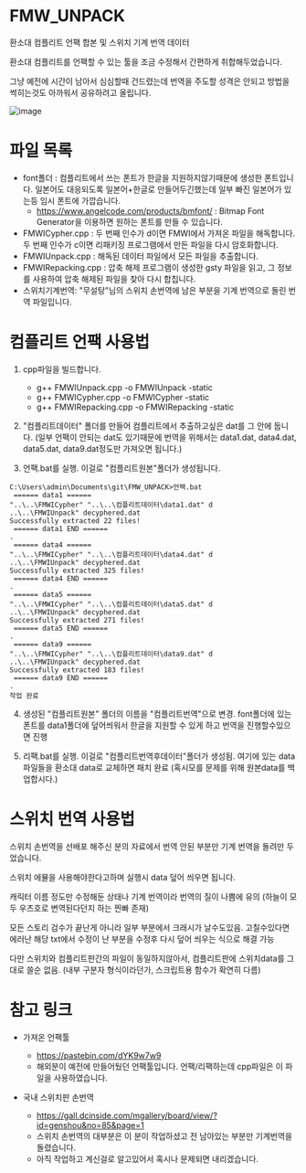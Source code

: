 # FMW_UNPACK
환소대 컴플리트 언팩 합본 및 스위치 기계 번역 데이터

환소대 컴플리트를 언팩할 수 있는 툴을 조금 수정해서 간편하게 취합해두었습니다.

그냥 예전에 시간이 남아서 심심할때 건드렸는데 번역을 주도할 성격은 안되고 방법을 썩히는것도 아까워서 공유하려고 올립니다.


![image](https://github.com/user-attachments/assets/5ca18b50-3786-48c2-bfee-2b963c0f186b)



# 파일 목록

* font폴더 : 컴플리트에서 쓰는 폰트가 한글을 지원하지않기때문에 생성한 폰트입니다. 일본어도 대응되도록 일본어+한글로 만들어두긴했는데 일부 빠진 일본어가 있는등 임시 폰트에 가깝습니다. 
  * https://www.angelcode.com/products/bmfont/ : Bitmap Font Generator을 이용하면 원하는 폰트를 만들 수 있습니다.
* FMWICypher.cpp : 두 번째 인수가 d이면 FMWI에서 가져온 파일을 해독합니다. 두 번째 인수가 c이면 리패키징 프로그램에서 만든 파일을 다시 암호화합니다.
* FMWIUnpack.cpp : 해독된 데이터 파일에서 모든 파일을 추출합니다. 
* FMWIRepacking.cpp : 압축 해제 프로그램이 생성한 gsty 파일을 읽고, 그 정보를 사용하여 압축 해제된 파일을 찾아 다시 합칩니다.
* 스위치기계번역: "무설탕"님의 스위치 손번역에 남은 부분을 기계 번역으로 돌린 번역 파일입니다. 


# 컴플리트 언팩 사용법


1. cpp파일을 빌드합니다.

    * g++ FMWIUnpack.cpp -o FMWIUnpack -static
    * g++ FMWICypher.cpp -o FMWICypher -static
    * g++ FMWIRepacking.cpp -o FMWIRepacking -static

2. "컴플리트데이터" 폴더를 만들어 컴플리트에서 추출하고싶은 dat를 그 안에 둡니다.
(일부 언팩이 안되는 dat도 있기때문에 번역을 위해서는 data1.dat, data4.dat, data5.dat, data9.dat정도만 가져오면 됩니다.)


3. 언팩.bat를 실행. 이걸로 "컴플리트원본"폴더가 생성됩니다.

```
C:\Users\admin\Documents\git\FMW_UNPACK>언팩.bat
 ====== data1 ======
"..\..\FMWICypher" "..\..\컴플리트데이터\data1.dat" d
..\..\FMWIUnpack" decyphered.dat
Successfully extracted 22 files!
 ====== data1 END ======
.
 ====== data4 ======
"..\..\FMWICypher" "..\..\컴플리트데이터\data4.dat" d
..\..\FMWIUnpack" decyphered.dat
Successfully extracted 325 files!
 ====== data4 END ======
.
 ====== data5 ======
"..\..\FMWICypher" "..\..\컴플리트데이터\data5.dat" d
..\..\FMWIUnpack" decyphered.dat
Successfully extracted 271 files!
 ====== data5 END ======
.
 ====== data9 ======
"..\..\FMWICypher" "..\..\컴플리트데이터\data9.dat" d
..\..\FMWIUnpack" decyphered.dat
Successfully extracted 183 files!
 ====== data9 END ======
.
작업 완료
```


4. 생성된 "컴플리트원본" 폴더의 이름을 "컴플리트번역"으로 변경. font폴더에 있는 폰트를 data1폴더에 덮어씌워서 한글을 지원할 수 있게 하고 번역을 진행할수있으면 진행


5. 리팩.bat를 실행. 이걸로 "컴플리트번역후데이터"폴더가 생성됨. 여기에 있는 data파일들을 환소대 data로 교체하면 패치 완료
(혹시모를 문제를 위해 원본data를 백업합시다.)





# 스위치 번역 사용법

스위치 손번역을 선배포 해주신 분의 자료에서 번역 안된 부분만 기계 번역을 돌려만 두었습니다.

스위치 에뮬을 사용해야한다고하며 실행시 data 덮어 씌우면 됩니다.

캐릭터 이름 정도만 수정해둔 상태나 기계 번역이라 번역의 질이 나쁨에 유의 (하늘이 모두 우츠호로 변역된다던지 하는 찐빠 존재)

모든 스토리 검수가 끝난게 아니라 일부 부분에서 크래시가 날수도있음. 고칠수있다면 에러난 해당 txt에서 수정이 난 부분을 수정후 다시 덮어 씌우는 식으로 해결 가능

다만 스위치와 컴플리트판간의 파일이 동일하지않아서, 컴플리트판에 스위치data를 그대로 쓸순 없음. (내부 구분자 형식이라던가, 스크립트용 함수가 확연히 다름)



# 참고 링크

* 가져온 언팩툴
  * https://pastebin.com/dYK9w7w9
  * 해외분이 예전에 만들어뒀던 언팩툴입니다. 언팩/리팩하는데 cpp파일은 이 파일을 사용하였습니다.

* 국내 스위치판 손번역
  * https://gall.dcinside.com/mgallery/board/view/?id=genshou&no=85&page=1
  * 스위치 손번역의 대부분은 이 분이 작업하셨고 전 남아있는 부분만 기계번역을 돌렸습니다.
  * 아직 작업하고 계신걸로 알고있어서 혹시나 문제되면 내리겠습니다.


